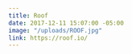 ```yaml
---
title: Roof
date: 2017-12-11 15:07:00 -05:00
image: "/uploads/ROOF.jpg"
link: https://roof.io/
---
```


